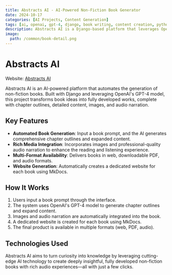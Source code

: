 ```yaml
---
title: Abstracts AI - AI-Powered Non-Fiction Book Generator
date: 2024-10-17
categories: [AI Projects, Content Generation]
tags: [ai, openai, gpt-4, django, book writing, content creation, python]
description: Abstracts AI is a Django-based platform that leverages OpenAI's GPT-4 to automate the generation of comprehensive non-fiction books, complete with chapter outlines, content, images, and audio narration.
image:
  path: /common/book-detail.png
---
```


# Abstracts AI

Website:
[Abstracts AI](https://www.abstracts-ai.com/)

Abstracts AI is an AI-powered platform that automates the generation of non-fiction books. Built with Django and leveraging OpenAI's GPT-4 model, this project transforms book ideas into fully developed works, complete with chapter outlines, detailed content, images, and audio narration.

## Key Features

- **Automated Book Generation**: Input a book prompt, and the AI generates comprehensive chapter outlines and expanded content.
- **Rich Media Integration**: Incorporates images and professional-quality audio narration to enhance the reading and listening experience.
- **Multi-Format Availability**: Delivers books in web, downloadable PDF, and audio formats.
- **Website Generation**: Automatically creates a dedicated website for each book using MkDocs.

## How It Works

1. Users input a book prompt through the interface.
2. The system uses OpenAI's GPT-4 model to generate chapter outlines and expand content.
3. Images and audio narration are automatically integrated into the book.
4. A dedicated website is created for each book using MkDocs.
5. The final product is available in multiple formats (web, PDF, audio).

## Technologies Used

Abstracts AI aims to turn curiosity into knowledge by leveraging cutting-edge AI technology to create deeply insightful, fully developed non-fiction books with rich audio experiences—all with just a few clicks.
